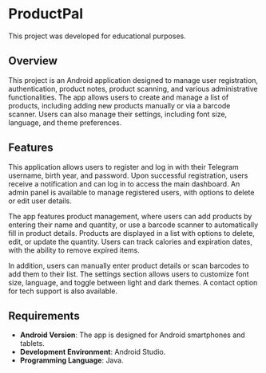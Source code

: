 # ProductPal

This project was developed for educational purposes.

## Overview

This project is an Android application designed to manage user registration, authentication, product notes, product scanning, and various administrative functionalities. The app allows users to create and manage a list of products, including adding new products manually or via a barcode scanner. Users can also manage their settings, including font size, language, and theme preferences.

## Features

This application allows users to register and log in with their Telegram username, birth year, and password. Upon successful registration, users receive a notification and can log in to access the main dashboard. An admin panel is available to manage registered users, with options to delete or edit user details.

The app features product management, where users can add products by entering their name and quantity, or use a barcode scanner to automatically fill in product details. Products are displayed in a list with options to delete, edit, or update the quantity. Users can track calories and expiration dates, with the ability to remove expired items.

In addition, users can manually enter product details or scan barcodes to add them to their list. The settings section allows users to customize font size, language, and toggle between light and dark themes. A contact option for tech support is also available.

## Requirements

- **Android Version**: The app is designed for Android smartphones and tablets.
- **Development Environment**: Android Studio.
- **Programming Language**: Java.
